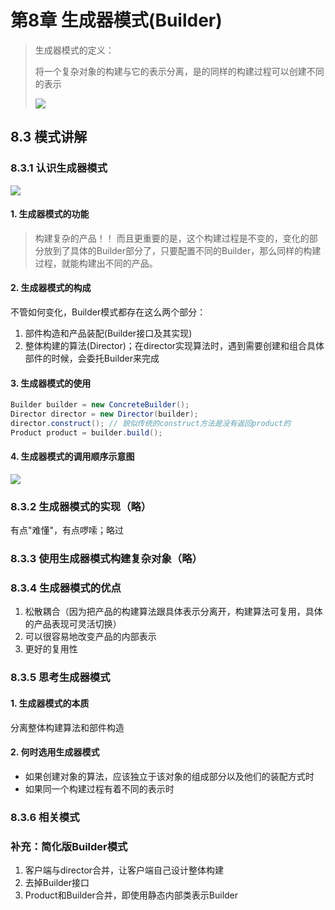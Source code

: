 # 第8章 生成器模式(Builder)

> 生成器模式的定义：
>
> 将一个复杂对象的构建与它的表示分离，是的同样的构建过程可以创建不同的表示
>
> ![](https://ws1.sinaimg.cn/large/8747d788gy1fy55skxzoxj20wv0jz0to.jpg)

## 8.3 模式讲解

### 8.3.1 认识生成器模式

![](https://ws1.sinaimg.cn/large/8747d788gy1fy4e510k68j21kw0qkakc.jpg)

#### 1. 生成器模式的功能

> 构建复杂的产品！！
> 而且更重要的是，这个构建过程是不变的，变化的部分放到了具体的Builder部分了，只要配置不同的Builder，那么同样的构建过程，就能构建出不同的产品。

#### 2. 生成器模式的构成

不管如何变化，Builder模式都存在这么两个部分：

1. 部件构造和产品装配(Builder接口及其实现)
2. 整体构建的算法(Director)；在director实现算法时，遇到需要创建和组合具体部件的时候，会委托Builder来完成

#### 3. 生成器模式的使用

```java
Builder builder = new ConcreteBuilder();
Director director = new Director(builder);
director.construct(); // 貌似传统的construct方法是没有返回product的
Product product = builder.build();
```

#### 4. 生成器模式的调用顺序示意图

![](https://ws1.sinaimg.cn/large/8747d788gy1fy4eywp03jj216e0rxtfi.jpg)

### 8.3.2 生成器模式的实现（略）

有点"难懂"，有点啰嗦；略过

### 8.3.3 使用生成器模式构建复杂对象（略）

### 8.3.4 生成器模式的优点

1. 松散耦合（因为把产品的构建算法跟具体表示分离开，构建算法可复用，具体的产品表现可灵活切换）
2. 可以很容易地改变产品的内部表示
3. 更好的复用性

### 8.3.5 思考生成器模式

#### 1. 生成器模式的本质

分离整体构建算法和部件构造

#### 2. 何时选用生成器模式

* 如果创建对象的算法，应该独立于该对象的组成部分以及他们的装配方式时
* 如果同一个构建过程有着不同的表示时

### 8.3.6 相关模式



### 补充：简化版Builder模式

1. 客户端与director合并，让客户端自己设计整体构建
2. 去掉Builder接口
3. Product和Builder合并，即使用静态内部类表示Builder